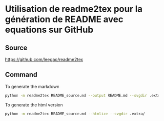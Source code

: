# Utilisation de readme2tex pour la génération de README avec equations sur GitHub

## Source

https://github.com/leegao/readme2tex

## Command

To generate the markdown
```bash
python -m readme2tex README_source.md --output README.md --svgdir .extra/
```

To generate the html version
```bash
python -m readme2tex README_source.md --htmlize --svgdir .extra/
```
